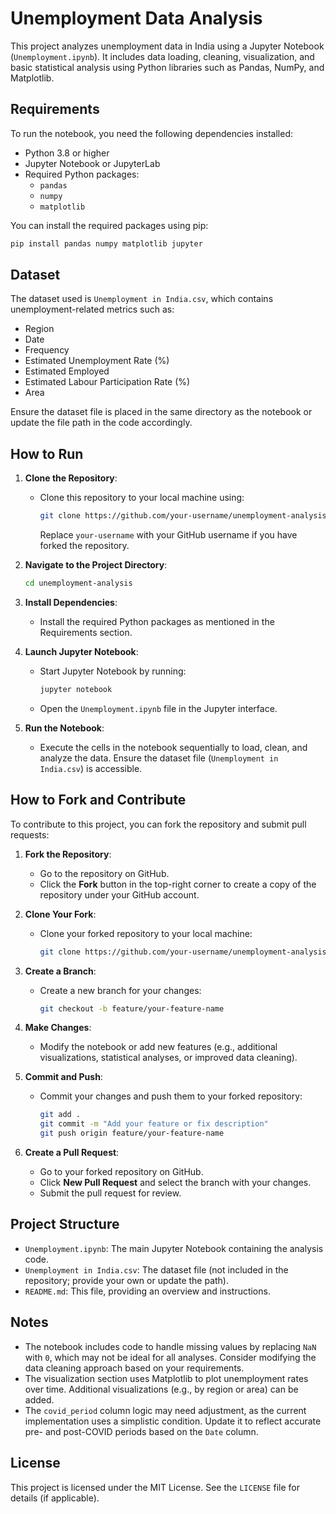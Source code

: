 # Unemployment Data Analysis

This project analyzes unemployment data in India using a Jupyter Notebook (`Unemployment.ipynb`). It includes data loading, cleaning, visualization, and basic statistical analysis using Python libraries such as Pandas, NumPy, and Matplotlib.

## Requirements

To run the notebook, you need the following dependencies installed:

- Python 3.8 or higher
- Jupyter Notebook or JupyterLab
- Required Python packages:
  - `pandas`
  - `numpy`
  - `matplotlib`

You can install the required packages using pip:

```bash
pip install pandas numpy matplotlib jupyter
```

## Dataset

The dataset used is `Unemployment in India.csv`, which contains unemployment-related metrics such as:
- Region
- Date
- Frequency
- Estimated Unemployment Rate (%)
- Estimated Employed
- Estimated Labour Participation Rate (%)
- Area

Ensure the dataset file is placed in the same directory as the notebook or update the file path in the code accordingly.

## How to Run

1. **Clone the Repository**:
   - Clone this repository to your local machine using:
     ```bash
     git clone https://github.com/your-username/unemployment-analysis.git
     ```
     Replace `your-username` with your GitHub username if you have forked the repository.

2. **Navigate to the Project Directory**:
   ```bash
   cd unemployment-analysis
   ```

3. **Install Dependencies**:
   - Install the required Python packages as mentioned in the Requirements section.

4. **Launch Jupyter Notebook**:
   - Start Jupyter Notebook by running:
     ```bash
     jupyter notebook
     ```
   - Open the `Unemployment.ipynb` file in the Jupyter interface.

5. **Run the Notebook**:
   - Execute the cells in the notebook sequentially to load, clean, and analyze the data. Ensure the dataset file (`Unemployment in India.csv`) is accessible.

## How to Fork and Contribute

To contribute to this project, you can fork the repository and submit pull requests:

1. **Fork the Repository**:
   - Go to the repository on GitHub.
   - Click the **Fork** button in the top-right corner to create a copy of the repository under your GitHub account.

2. **Clone Your Fork**:
   - Clone your forked repository to your local machine:
     ```bash
     git clone https://github.com/your-username/unemployment-analysis.git
     ```

3. **Create a Branch**:
   - Create a new branch for your changes:
     ```bash
     git checkout -b feature/your-feature-name
     ```

4. **Make Changes**:
   - Modify the notebook or add new features (e.g., additional visualizations, statistical analyses, or improved data cleaning).

5. **Commit and Push**:
   - Commit your changes and push them to your forked repository:
     ```bash
     git add .
     git commit -m "Add your feature or fix description"
     git push origin feature/your-feature-name
     ```

6. **Create a Pull Request**:
   - Go to your forked repository on GitHub.
   - Click **New Pull Request** and select the branch with your changes.
   - Submit the pull request for review.

## Project Structure

- `Unemployment.ipynb`: The main Jupyter Notebook containing the analysis code.
- `Unemployment in India.csv`: The dataset file (not included in the repository; provide your own or update the path).
- `README.md`: This file, providing an overview and instructions.

## Notes

- The notebook includes code to handle missing values by replacing `NaN` with `0`, which may not be ideal for all analyses. Consider modifying the data cleaning approach based on your requirements.
- The visualization section uses Matplotlib to plot unemployment rates over time. Additional visualizations (e.g., by region or area) can be added.
- The `covid_period` column logic may need adjustment, as the current implementation uses a simplistic condition. Update it to reflect accurate pre- and post-COVID periods based on the `Date` column.

## License

This project is licensed under the MIT License. See the `LICENSE` file for details (if applicable).
